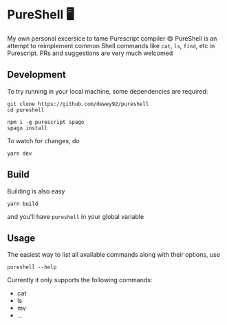 # PureShell 🖥
My own personal excersice to tame Purescript compiler 😄 PureShell is an attempt to reimplement common Shell commands like `cat`, `ls`, `find`, etc in Purescript. PRs and suggestions are very much welcomed

## Development
To try running in your local machine, some dependencies are required:
```
git clone https://github.com/dewey92/pureshell
cd pureshell

npm i -g purescript spago
spago install
```

To watch for changes, do
```
yarn dev
```

## Build
Building is also easy
```
yarn build
```

and you'll have `pureshell` in your global variable

## Usage
The easiest way to list all available commands along with their options, use
```
pureshell --help
```

Currently it only supports the following commands:
- cat
- ls
- mv
- ...
